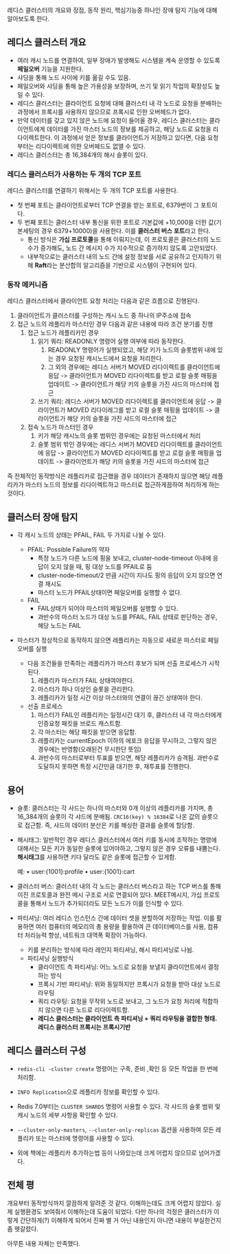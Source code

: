 레디스 클러스터의 개요와 장점, 동작 원리, 핵심기능중 하나인 장애 탐지 기능에 대해 알아보도록 한다.

## 레디스 클러스터 개요

- 여러 캐시 노드를 연결하여, 일부 장애가 발생해도 시스템을 계속 운영할 수 있도록 **페일오버** 기능을 지원한다. 
- 샤딩을 통해 노드 사이에 키를 옮길 수도 있음.
- 페일오버와 샤딩을 통해 높은 가용성을 보장하며, 쓰기 및 읽기 작업의 확장성도 높일 수 있다.
- 레디스 클러스터는 클라이언트 요청에 대해 클러스터 내 각 노드로 요청을 분배하는 과정에서 프록시를 사용하지 않으므로 프록시로 인한 오버헤드가 없다.
- 만약 데이터를 갖고 있지 않은 노드에 요청이 들어올 경우, 레디스 클러스터는 클라이언트에게 데이터를 가진 마스터 노드의 정보를 제공하고, 해당 노드로 요청을 리다이렉트한다. 이 과정에서 얻은 정보를 클라이언트가 저장하고 있다면, 다음 요청부터는 리다이렉트에 의한 오버헤드도 없앨 수 있다.
- 레디스 클러스터는 총 16,384개의 해시 슬롯이 있다.

### 레디스 클러스터가 사용하는 두 개의 TCP 포트

레디스 클러스터를 연결하기 위해서는 두 개의 TCP 포트를 사용한다. 
- 첫 번째 포트는 클라이언트로부터 TCP 연결을 받는 포트로, 6379번이 그 포트이다.
- 두 번째 포트는 클러스터 내부 통신을 위한 포트로 기본값에 +10,000을 더한 값(기본세팅의 경우 6379+10000)을 사용한다. 이를 **클러스터 버스 포트**라고 한다.
  - 통신 방식은 **가십 프로토콜**을 통해 이뤄지는데, 이 프로토콜은 클러스터의 노드 수가 증가해도, 노드 간 메시지 수가 지수적으로 증가하지 않도록 고안되었다.
  - 내부적으로는 클러스터 내의 노드 간에 설정 정보를 서로 공유하고 인지하기 위해 **Raft**라는 분산합의 알고리즘을 기반으로 시스템이 구현되어 있다.
  
### 동작 메커니즘

레디스 클러스터에서 클라이언트 요청 처리는 다음과 같은 흐름으로 진행된다.

1. 클라이언트가 클러스터를 구성하는 캐시 노드 중 하나의 IP주소에 접속
2. 접근 노드의 레플리카 마스터인 경우 다음과 같은 내용에 따라 조건 분기를 진행
   1. 접근 노드가 레플리카인 경우 
      1. 읽기 쿼리: READONLY 명령어 실행 여부에 따라 동작한다.
         1. READONLY 명령어가 실행되었고, 해당 키가 노드의 슬롯범위 내에 있는 경우 요청된 캐시노드에서 요청을 처리한다.
         2. 그 외의 경우에는 레디스 서버가 MOVED 리다이렉트를 클라이언트에 응답 -> 클라이언트가 MOVED 리다이렉트를 받고 로컬 슬롯 매핑을 업데이트 -> 클라이언트가 해당 키의 슬롯을 가진 샤드의 마스터에 접근
      2. 쓰기 쿼리: 레디스 서버가 MOVED 리다이렉트를 클라이언트에 응답 -> 클라이언트가 MOVED 리다이레그를 받고 로컬 슬롯 매핑을 업데이트 -> 클라이언트가 해당 키의 슬롯을 가진 샤드의 마스터에 접근
   2. 접속 노드가 마스터인 경우
      1. 키가 해당 캐시노의 슬롯 범위인 경우에는 요청된 마스터에서 처리
      2. 슬롯 범위 밖인 경우에는 레디스 서버가 MOVED 리다이렉트를 클라이언트에 응답 -> 클라이언트가 MOVED 리다이렉트를 받고 로컬 슬롯 매핑을 업데이트 -> 클라이언트가 해당 키의 슬롯을 가진 샤드의 마스터에 접근

즉 전체적인 동작방식은 레플리카로 접근했을 경우 데이터가 존재하지 않으면 해당 레플리카가 마스터 노드의 정보를 리다이렉트하고 마스터로 접근하게끔하여 처리하게 하는 것이다.



## 클러스터 장애 탐지

- 각 캐시 노드의 상태는 PFAIL, FAIL 두 가지로 나뉠 수 있다.
   - PFAIL: Possible Failure의 약자
      - 특정 노드가 다른 노드에 핑을 보내고, cluster-node-timeout 이내에 응답이 오지 않을 때, 핑 대상 노드를 PFAIL로 둠
      - cluster-node-timeout/2 만큼 시간이 지나도 핑의 응답이 오지 않으면 연결 재시도
      - 마스터 노드가 PFAIL상태이면 페일오버를 실행할 수 없다.
   - FAIL
      - FAIL상태가 되어야 마스터의 페일오버를 실행할 수 있다.
      - 과반수의 마스터 노드가 대상 노드를 PFAIL, FAIL 상태로 판단하는 경우, 해당 노드는 FAIL

- 마스터가 정상적으로 동작하지 않으면 레플리카는 자동으로 새로운 마스터로 페일오버를 실행
   - 다음 조건들을 만족하는 레플리카가 마스터 후보가 되며 선출 프로세스가 시작된다.
      1. 레플리카 마스터가 FAIL 상태여야한다.
      2. 마스터가 하나 이상인 슬롯을 관리한다.
      3. 레플리카가 일정 시간 이상 마스터와의 연결이 끊긴 상태여야 한다.
   - 선출 프로세스
      1. 마스터가 FAIL인 레플리카는 일정시간 대기 후, 클러스터 내 각 마스터에게 인증요청 패킷을 브로드 캐스트함.
      2. 각 마스터는 해당 패킷을 받으면 응답함.
      3. 레플리카는 currentEpoch 이하의 에포크 응답을 무시하고, 그렇지 않은 경우에는 반영함(오래된건 무시한단 뜻임)
      4. 과반수의 마스터로부터 투표를 받으면, 해당 레플리카가 승격됨. 과반수로 도달하지 못하면 특정 시간만큼 대기한 후, 재투표를 진행한다. 


## 용어

- 슬롯: 클러스터는 각 사드는 하나의 마스터와 0개 이상의 레플리카를 가지며, 총 16_384개의 슬롯이 각 샤드에 분배됨. `CRC16(key) % 16384`로 나온 값의 슬롯으로 접근함. 즉, 샤드의 데이터 분산은 키를 해싱한 결과를 슬롯에 할당함.

- 해시태그: 일반적인 경우 레디스 클러스터에서 여러 키를 동시에 조작하는 명령에 대해서는 모든 키가 동일한 슬롯에 있어야하고, 그렇지 않은 경우 오류를 내뿜는다. **해시태그**를 사용하면 키다 달라도 같은 슬롯에 접근할 수 있게함.

   예:
	•	user:{1001}:profile
	•	user:{1001}:cart

- 클러스터 버스: 클러스터 내의 각 노드는 클러스터 버스라고 하는 TCP 버스를 통해 이진 프로토콜과 완전 메시 구조로 서로 연결되어 있다. MEET메시지, 가십 프로토콜을 통해서 노드가 추가되더라도 모든 노드가 이를 인식할 수 있다. 

- 파티셔닝: 여러 레디스 인스턴스 간에 데이터 셋을 분할하여 저장하는 작업. 이를 활용하면 여러 컴퓨터의 메모리의 총 용량을 활용하여 큰 데이터베이스를 사용, 컴퓨터 처리능력 향상, 네트워크 대역폭 확장이 가능하다.
   - 키를 분리하는 방식에 따라 레인지 파티셔닝, 해시 파티셔닝로 나뉨.
   - 파티셔닝 실행방식
      - 클라이언트 측 파티셔닝: 어느 노드로 요청을 보낼지 클라이언트에서 결정하는 방식
      - 프록시 기반 파티셔닝: 위와 동일하지만 프록시가 요청을 받아 대상 노드로 라우팅
      - 쿼리 라우팅: 요청을 무작위 노드로 보내고, 그 노드가 요청 처리에 적합하지 않으면 다른 노드로 리다이렉트함. 
      - **레디스 클러스터는 클라이언트 측 파티셔닝 + 쿼리 라우팅을 결합한 형태. 레디스 클러스터 프록시는 프록시기반**

## 레디스 클러스터 구성

- `redis-cli -cluster create` 명령어는 구축, 준비 ,확인 등 모든 작업을 한 번에 처리함.
- `INFO Replication`으로 레플리카 정보를 확인할 수 있다.
- Redis 7.0부터는 `CLUSTER SHARDS` 명령어 사용할 수 있다. 각 샤드의 슬롯 범위 및 캐시 노드의 세부 사항을 확인할 수 있다.
- `--cluster-only-masters`, `--cluster-only-replicas` 옵션을 사용하여 모든 레플리카 또는 마스터에 명령어를 사용할 수 있다.

- 외에 책에는 레플리카 추가하는법 등이 나와있는데 크게 어렵지 않으므로 넘어가겠다.

## 전체 평

개요부터 동작방식까지 깔끔하게 알려준 것 같다. 이해하는데도 크게 어렵지 않았다. 실제 실행환경도 보여줘서 이해하는데 도움이 되었다. 다만 하나의 걱정은 클러스터가 이렇게 간단하게(?) 이해하게 되어서 진짜 별 거 아닌 내용인지 아니면 내용이 부실한건지 좀 헷갈렸다.

아무튼 내용 자체는 만족했다.